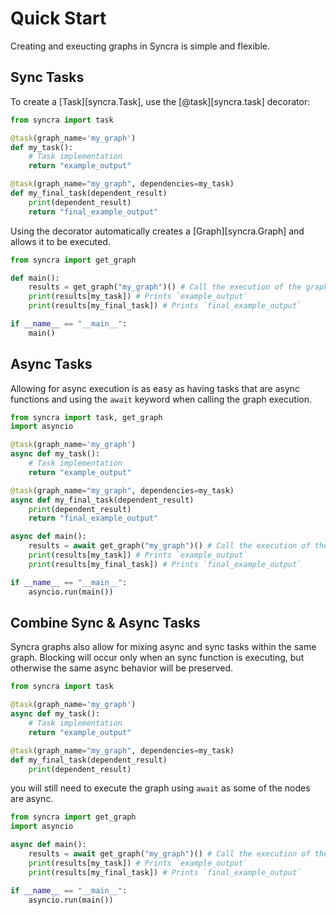 # Quick Start

Creating and exeucting graphs in Syncra is simple and flexible.

## Sync Tasks

To create a [Task][syncra.Task], use the [@task][syncra.task] decorator:

```python
from syncra import task

@task(graph_name='my_graph')
def my_task():
    # Task implementation
    return "example_output"

@task(graph_name="my_graph", dependencies=my_task)
def my_final_task(dependent_result)
    print(dependent_result)
    return "final_example_output"
```

Using the decorator automatically creates a [Graph][syncra.Graph] and allows it to be executed.

```python
from syncra import get_graph

def main():
    results = get_graph("my_graph")() # Call the execution of the graph
    print(results[my_task]) # Prints `example_output`
    print(results[my_final_task]) # Prints `final_example_output`

if __name__ == "__main__":
    main()
```

## Async Tasks

Allowing for async execution is as easy as having tasks that are async functions and using the `await` keyword when calling the graph execution.

```python
from syncra import task, get_graph
import asyncio

@task(graph_name='my_graph')
async def my_task():
    # Task implementation
    return "example_output"

@task(graph_name="my_graph", dependencies=my_task)
async def my_final_task(dependent_result)
    print(dependent_result)
    return "final_example_output"

async def main():
    results = await get_graph("my_graph")() # Call the execution of the graph with await
    print(results[my_task]) # Prints `example_output`
    print(results[my_final_task]) # Prints `final_example_output`

if __name__ == "__main__":
    asyncio.run(main())
```

## Combine Sync & Async Tasks

Syncra graphs also allow for mixing async and sync tasks within the same graph. Blocking will occur only when an sync function is executing, but otherwise the same async behavior will be preserved. 

```python
from syncra import task

@task(graph_name='my_graph')
async def my_task():
    # Task implementation
    return "example_output"

@task(graph_name="my_graph", dependencies=my_task)
def my_final_task(dependent_result)
    print(dependent_result)
```

you will still need to execute the graph using `await` as some of the nodes are async.

```python
from syncra import get_graph
import asyncio

async def main():
    results = await get_graph("my_graph")() # Call the execution of the graph
    print(results[my_task]) # Prints `example_output`
    print(results[my_final_task]) # Prints `final_example_output`

if __name__ == "__main__":
    asyncio.run(main())
```

